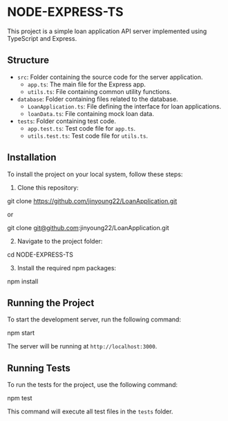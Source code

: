 # NODE-EXPRESS-TS

This project is a simple loan application API server implemented using TypeScript and Express.

## Structure

- `src`: Folder containing the source code for the server application.
  - `app.ts`: The main file for the Express app.
  - `utils.ts`: File containing common utility functions.
- `database`: Folder containing files related to the database.
  - `LoanApplication.ts`: File defining the interface for loan applications.
  - `loanData.ts`: File containing mock loan data.
- `tests`: Folder containing test code.
  - `app.test.ts`: Test code file for `app.ts`.
  - `utils.test.ts`: Test code file for `utils.ts`.

## Installation

To install the project on your local system, follow these steps:

1. Clone this repository:

git clone https://github.com/jinyoung22/LoanApplication.git

or

git clone git@github.com:jinyoung22/LoanApplication.git

2. Navigate to the project folder:

cd NODE-EXPRESS-TS

3. Install the required npm packages:

npm install


## Running the Project

To start the development server, run the following command:

npm start

The server will be running at `http://localhost:3000`.


## Running Tests

To run the tests for the project, use the following command:

npm test

This command will execute all test files in the `tests` folder.
